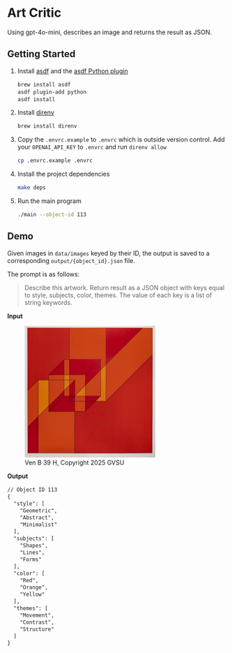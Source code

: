 # Art Critic

Using gpt-4o-mini, describes an image and returns the result as JSON.

## Getting Started

1. Install [asdf](https://asdf-vm.com/) and the [asdf Python plugin](https://github.com/asdf-community/asdf-python)

    ```sh
    brew install asdf
    asdf plugin-add python
    asdf install
    ```

1. Install [direnv](https://direnv.net/)

    ```sh
    brew install direnv
    ```

1. Copy the `.envrc.example` to `.envrc` which is outside version control. Add your `OPENAI_API_KEY` to `.envrc` and run `direnv allow`

    ```sh
    cp .envrc.example .envrc
    ```

1. Install the project dependencies

    ```sh
    make deps
    ```

1. Run the main program

    ```sh
    ./main --object-id 113
    ```


## Demo

Given images in `data/images` keyed by their ID, the output is saved to a corresponding `output/{object_id}.json` file.

The prompt is as follows:

> Describe this artwork. Return result as a JSON object with keys equal to style, subjects, color, themes. The value of each key is a list of string keywords.

**Input**

<figure>
  <img src="./data/images/113.jpg" width="300px">
  <figcaption>Ven B 39 H, Copyright 2025 GVSU</figcaption>
</figure>

**Output**

```jsonc
// Object ID 113
{
  "style": [
    "Geometric",
    "Abstract",
    "Minimalist"
  ],
  "subjects": [
    "Shapes",
    "Lines",
    "Forms"
  ],
  "color": [
    "Red",
    "Orange",
    "Yellow"
  ],
  "themes": [
    "Movement",
    "Contrast",
    "Structure"
  ]
}
```
